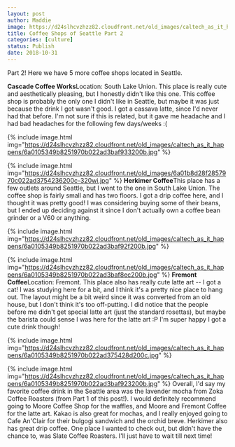 ```yaml
---
layout: post
author: Maddie
image: https://d24slhcvzhzz82.cloudfront.net/old_images/caltech_as_it_happens/6a0105349b8251970b022ad39b546d200d.jpg
title: Coffee Shops of Seattle Part 2 
categories: [culture]
status: Publish
date: 2018-10-31
---
```


Part 2! Here we have 5 more coffee shops located in Seattle.

**Cascade Coffee Works**Location: South Lake Union. This place is really cute and aesthetically pleasing, but I honestly didn't like this one. This coffee shop is probably the only one I didn't like in Seattle, but maybe it was just because the drink I got wasn't good. I got a cassava latte, since I'd never had that before. I'm not sure if this is related, but it gave me headache and I had bad headaches for the following few days/weeks :(

{% include image.html img="https://d24slhcvzhzz82.cloudfront.net/old_images/caltech_as_it_happens/6a0105349b8251970b022ad3baf933200b.jpg" %}

{% include image.html img="https://d24slhcvzhzz82.cloudfront.net/old_images/6a01b8d28f2857970c022ad3754236200c-320wi.jpg" %}
**Herkimer Coffee**This place has a few outlets around Seattle, but I went to the one in South Lake Union. The coffee shop is fairly small and has two floors. I got a drip coffee here, and I thought it was pretty good! I was considering buying some of their beans, but I ended up deciding against it since I don't actually own a coffee bean grinder or a V60 or anything.


{% include image.html img="https://d24slhcvzhzz82.cloudfront.net/old_images/caltech_as_it_happens/6a0105349b8251970b022ad3baf92f200b.jpg" %}

{% include image.html img="https://d24slhcvzhzz82.cloudfront.net/old_images/caltech_as_it_happens/6a0105349b8251970b022ad3baf8ec200b.jpg" %}
**Fremont Coffee**Location: Fremont. This place also has really cute latte art -- I got a cat! I was studying here for a bit, and I think it's a pretty nice place to hang out. The layout might be a bit weird since it was converted from an old house, but I don't think it's too off-putting. I did notice that the people before me didn't get special latte art (just the standard rosettas), but maybe the barista could sense I was here for the latte art :P I'm super happy I got a cute drink though!


{% include image.html img="https://d24slhcvzhzz82.cloudfront.net/old_images/caltech_as_it_happens/6a0105349b8251970b022ad375428d200c.jpg" %}

{% include image.html img="https://d24slhcvzhzz82.cloudfront.net/old_images/caltech_as_it_happens/6a0105349b8251970b022ad3baf923200b.jpg" %}
Overall, I'd say my favorite coffee drink in the Seattle area was the lavender mocha from Zoka Coffee Roasters (from Part 1 of this post!). I would definitely recommend going to Moore Coffee Shop for the waffles, and Moore and Fremont Coffee for the latte art. Kakao is also great for mochas, and I really enjoyed going to Cafe An'Clair for their bulgogi sandwich and the orchid breve. Herkimer also has great drip coffee. One place I wanted to check out, but didn't have the chance to, was Slate Coffee Roasters. I'll just have to wait till next time!
